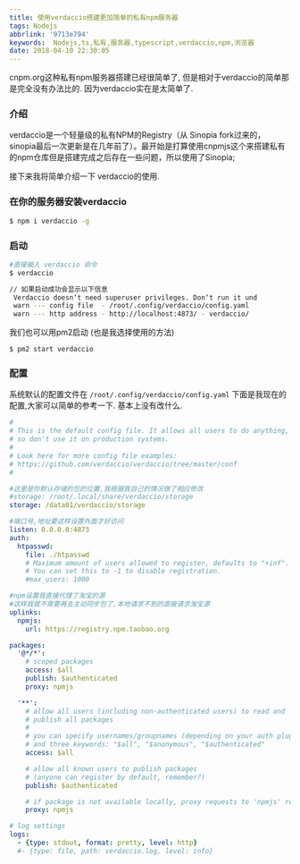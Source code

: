 ```yaml
---
title: 使用verdaccio搭建更加简单的私有npm服务器
tags: Nodejs
abbrlink: '9713e794'
keywords:  Nodejs,ts,私有,服务器,typescript,verdaccio,npm,浏览器
date: 2018-04-10 22:30:05
---
```

 cnpm.org这种私有npm服务器搭建已经很简单了,
但是相对于verdaccio的简单那是完全没有办法比的.
因为verdaccio实在是太简单了.

### 介绍
verdaccio是一个轻量级的私有NPM的Registry（从 Sinopia fork过来的，sinopia最后一次更新是在几年前了）。最开始是打算使用cnpmjs这个来搭建私有的npm仓库但是搭建完成之后存在一些问题，所以使用了Sinopia;

接下来我将简单介绍一下 verdaccio的使用.

### 在你的服务器安装verdaccio
```bash
$ npm i verdaccio -g
```

### 启动

```bash
#直接输入 verdaccio 命令
$ verdaccio

// 如果启动成功会显示以下信息
 Verdaccio doesn‘t need superuser privileges. Don‘t run it und
 warn --- config file  - /root/.config/verdaccio/config.yaml
 warn --- http address - http://localhost:4873/ - verdaccio/
```

我们也可以用pm2启动 (也是我选择使用的方法)
```bash
$ pm2 start verdaccio
```


### 配置
系统默认的配置文件在 `/root/.config/verdaccio/config.yaml`
下面是我现在的配置,大家可以简单的参考一下.
基本上没有改什么.
```yaml
#
# This is the default config file. It allows all users to do anything,
# so don't use it on production systems.
#
# Look here for more config file examples:
# https://github.com/verdaccio/verdaccio/tree/master/conf
#

#这里是你默认存储的包的位置,我根据我自己的情况做了相应修改
#storage: /root/.local/share/verdaccio/storage
storage: /data01/verdaccio/storage

#端口号,地址要这样设置外面才好访问
listen: 0.0.0.0:4873
auth:
  htpasswd:
    file: ./htpasswd
    # Maximum amount of users allowed to register, defaults to "+inf".
    # You can set this to -1 to disable registration.
    #max_users: 1000

#npm设置我直接代理了淘宝的源
#这样我就不需要再去主动同步包了,本地请求不到的直接请求淘宝源
uplinks:
  npmjs:
    url: https://registry.npm.taobao.org

packages:
  '@*/*':
    # scoped packages
    access: $all
    publish: $authenticated
    proxy: npmjs

  '**':
    # allow all users (including non-authenticated users) to read and
    # publish all packages
    #
    # you can specify usernames/groupnames (depending on your auth plugin)
    # and three keywords: "$all", "$anonymous", "$authenticated"
    access: $all

    # allow all known users to publish packages
    # (anyone can register by default, remember?)
    publish: $authenticated

    # if package is not available locally, proxy requests to 'npmjs' registry
    proxy: npmjs

# log settings
logs:
  - {type: stdout, format: pretty, level: http}
  #- {type: file, path: verdaccio.log, level: info}
```